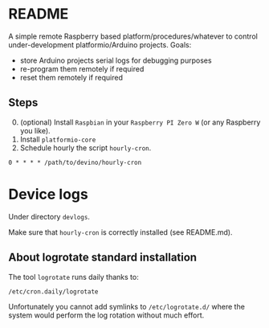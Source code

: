 # README

A simple remote Raspberry based platform/procedures/whatever to control under-development platformio/Arduino projects. Goals:

- store Arduino projects serial logs for debugging purposes
- re-program them remotely if required
- reset them remotely if required

## Steps

0. (optional) Install `Raspbian` in your `Raspberry PI Zero W` (or any Raspberry you like).
1. Install `platformio-core`
2. Schedule hourly the script `hourly-cron`.
```
0 * * * * /path/to/devino/hourly-cron
```

# Device logs

Under directory `devlogs`.

Make sure that `hourly-cron` is correctly installed (see README.md).

## About logrotate standard installation 

The tool `logrotate` runs daily thanks to:

```
/etc/cron.daily/logrotate
```

Unfortunately you cannot add symlinks to `/etc/logrotate.d/` where the system would perform the log rotation without much effort.

